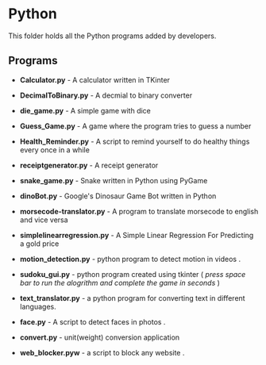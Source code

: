 # Python

  This folder holds all the Python programs added by developers.


## Programs

- **Calculator.py** - A calculator written in TKinter

- **DecimalToBinary.py** - A decmial to binary converter

- **die_game.py** - A simple game with dice

- **Guess_Game.py** - A game where the program tries to guess a number

- **Health_Reminder.py** - A script to remind yourself to do healthy things every once in a while

- **receiptgenerator.py** - A receipt generator

- **snake_game.py** - Snake written in Python using PyGame

- **dinoBot.py** - Google's Dinosaur Game Bot written in Python

- **morsecode-translator.py** - A program to translate morsecode to english and vice versa

- **simplelinearregression.py** - A Simple Linear Regression For Predicting a gold price

- **motion_detection.py** - python program to detect motion in videos .

- **sudoku_gui.py** - python program created using tkinter ( *press space bar to run the alogrithm and complete the game in seconds* )

- **text_translator.py** - a python program for converting text in different languages.

- **face.py** - A script to detect faces in photos .

- **convert.py** - unit(weight) conversion application

- **web_blocker.pyw** - a script to block any website .


